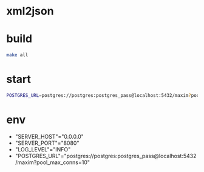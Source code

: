 # xml2json


# build

```bash
make all
```

# start     
```bash
POSTGRES_URL=postgres://postgres:postgres_pass@localhost:5432/maxim?pool_max_conns=2 ./server
```

# env
- "SERVER_HOST"="0.0.0.0"
- "SERVER_PORT"="8080"
- "LOG_LEVEL"="INFO"
- "POSTGRES_URL"="postgres://postgres:postgres_pass@localhost:5432/maxim?pool_max_conns=10"



